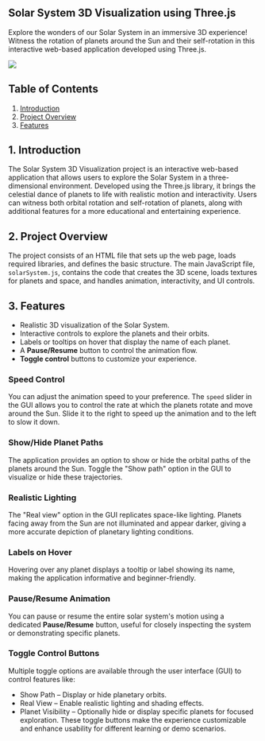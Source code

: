 ## Solar System 3D Visualization using Three.js

Explore the wonders of our Solar System in an immersive 3D experience! Witness the rotation of planets around the Sun and their self-rotation in this interactive web-based application developed using Three.js.

![](https://github.com/Rish151/3DSolarSystem/blob/main/gif/Explore%20the%203D%20Solar%20System%20.gif)

## Table of Contents

1. [Introduction](#1-introduction)
2. [Project Overview](#2-project-overview)
3. [Features](#3-features)

## 1. Introduction

The Solar System 3D Visualization project is an interactive web-based application that allows users to explore the Solar System in a three-dimensional environment. Developed using the Three.js library, it brings the celestial dance of planets to life with realistic motion and interactivity. Users can witness both orbital rotation and self-rotation of planets, along with additional features for a more educational and entertaining experience.

## 2. Project Overview

The project consists of an HTML file that sets up the web page, loads required libraries, and defines the basic structure. The main JavaScript file, `solarSystem.js`, contains the code that creates the 3D scene, loads textures for planets and space, and handles animation, interactivity, and UI controls.

## 3. Features

* Realistic 3D visualization of the Solar System.
* Interactive controls to explore the planets and their orbits.
* Labels or tooltips on hover that display the name of each planet.
* A **Pause/Resume** button to control the animation flow.
* **Toggle control** buttons to customize your experience.

### Speed Control

You can adjust the animation speed to your preference. The `speed` slider in the GUI allows you to control the rate at which the planets rotate and move around the Sun. Slide it to the right to speed up the animation and to the left to slow it down.

### Show/Hide Planet Paths

The application provides an option to show or hide the orbital paths of the planets around the Sun. Toggle the "Show path" option in the GUI to visualize or hide these trajectories.

### Realistic Lighting

The "Real view" option in the GUI replicates space-like lighting. Planets facing away from the Sun are not illuminated and appear darker, giving a more accurate depiction of planetary lighting conditions.

### Labels on Hover

Hovering over any planet displays a tooltip or label showing its name, making the application informative and beginner-friendly.

### Pause/Resume Animation

You can pause or resume the entire solar system's motion using a dedicated **Pause/Resume** button, useful for closely inspecting the system or demonstrating specific planets.

### Toggle Control Buttons

Multiple toggle options are available through the user interface (GUI) to control features like:
* Show Path – Display or hide planetary orbits.
* Real View – Enable realistic lighting and shading effects.
* Planet Visibility – Optionally hide or display specific planets for focused exploration.
These toggle buttons make the experience customizable and enhance usability for different learning or demo scenarios.


